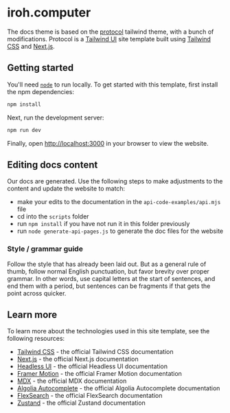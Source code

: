 # iroh.computer

The docs theme is based on the [protocol](https://protocol.tailwindui.com) tailwind theme, with a bunch of modifications. Protocol is a [Tailwind UI](https://tailwindui.com) site template built using [Tailwind CSS](https://tailwindcss.com) and [Next.js](https://nextjs.org). 

## Getting started

You'll need [`node`](https://nodejs.org/) to run locally. To get started with this template, first install the npm dependencies:

```bash
npm install
```

Next, run the development server:

```bash
npm run dev
```

Finally, open [http://localhost:3000](http://localhost:3000) in your browser to view the website.

## Editing docs content
Our docs are generated. Use the following steps to make adjustments to the content and update the website to match:

- make your edits to the documentation in the `api-code-examples/api.mjs` file
- cd into the `scripts` folder
- run `npm install` if you have not run it in this folder previously
- run `node generate-api-pages.js` to generate the doc files for the website

### Style / grammar guide
Follow the style that has already been laid out. But as a general rule of thumb, follow normal English punctuation, but favor brevity over proper grammar. In other words, use capital letters at the start of sentences, and end them with a period, but sentences can be fragments if that gets the point across quicker.

## Learn more

To learn more about the technologies used in this site template, see the following resources:

- [Tailwind CSS](https://tailwindcss.com/docs) - the official Tailwind CSS documentation
- [Next.js](https://nextjs.org/docs) - the official Next.js documentation
- [Headless UI](https://headlessui.dev) - the official Headless UI documentation
- [Framer Motion](https://www.framer.com/docs/) - the official Framer Motion documentation
- [MDX](https://mdxjs.com/) - the official MDX documentation
- [Algolia Autocomplete](https://www.algolia.com/doc/ui-libraries/autocomplete/introduction/what-is-autocomplete/) - the official Algolia Autocomplete documentation
- [FlexSearch](https://github.com/nextapps-de/flexsearch) - the official FlexSearch documentation
- [Zustand](https://docs.pmnd.rs/zustand/getting-started/introduction) - the official Zustand documentation
